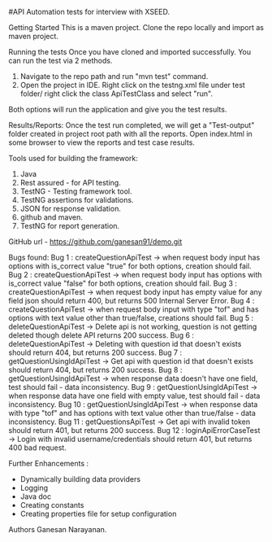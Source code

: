 #API Automation tests for interview with XSEED.

Getting Started
This is a maven project. Clone the repo locally and import as maven project. 

Running the tests
Once you have cloned and imported successfully. You can run the test via 2 methods. 

1. Navigate to the repo path and run "mvn test" command. 
2. Open the project in IDE. Right click on the testng.xml file under test folder/ right click the class ApiTestClass and select "run".

Both options will run the application and give you the test results.

Results/Reports:
Once the test run completed, we will get a "Test-output" folder created in project root path with all the reports.
Open index.html in some browser to view the reports and test case results.

Tools used for building the framework:
1. Java
2. Rest assured - for API testing.
3. TestNG - Testing framework tool.
4. TestNG assertions for validations.
5. JSON for response validation. 
6. github and maven.
7. TestNG for report generation.

GitHub url - https://github.com/ganesan91/demo.git

Bugs found: 
Bug 1 : createQuestionApiTest -> when request body input has options with is_correct value "true" for both options, creation should fail.
Bug 2 : createQuestionApiTest -> when request body input has options with is_correct value "false" for both options, creation should fail.
Bug 3 : createQuestionApiTest -> when request body input has empty value for any field json should return 400, but returns 500 Internal Server Error.
Bug 4 : createQuestionApiTest -> when request body input with type "tof" and has options with text value other than true/false, creations should fail.
Bug 5 : deleteQuestionApiTest -> Delete api is not working, question is not getting deleted though delete API returns 200 success.
Bug 6 : deleteQuestionApiTest -> Deleting with question id that doesn't exists should return 404, but returns 200 success.
Bug 7 : getQuestionUsingIdApiTest -> Get api with question id that doesn't exists should return 404, but returns 200 success.
Bug 8 : getQuestionUsingIdApiTest -> when response data doesn't have one field, test should fail - data inconsistency.
Bug 9 : getQuestionUsingIdApiTest -> when response data have one field with empty value, test should fail - data inconsistency.
Bug 10 : getQuestionUsingIdApiTest -> when response data with type "tof" and has options with text value other than true/false - data inconsistency.
Bug 11 : getQuestionsApiTest -> Get api with invalid token should return 401, but returns 200 success.
Bug 12 : loginApiErrorCaseTest -> Login with invalid username/credentials should return 401, but returns 400 bad request.

Further Enhancements : 
- Dynamically building data providers
- Logging
- Java doc
- Creating constants
- Creating properties file for setup configuration

Authors
Ganesan Narayanan.
